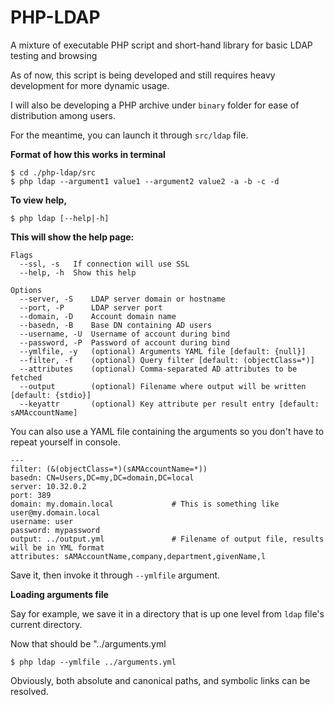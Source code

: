 # PHP-LDAP #

A mixture of executable PHP script and short-hand library for basic LDAP testing and browsing


As of now, this script is being developed and still requires heavy development for more dynamic usage.

I will also be developing a PHP archive under `binary` folder for ease of distribution among users.


For the meantime, you can launch it through `src/ldap` file.

**Format of how this works in terminal**

    $ cd ./php-ldap/src
	$ php ldap --argument1 value1 --argument2 value2 -a -b -c -d

**To view help,**

	$ php ldap [--help|-h]

**This will show the help page:**

	Flags
	  --ssl, -s   If connection will use SSL
	  --help, -h  Show this help
	
	Options
	  --server, -S    LDAP server domain or hostname
	  --port, -P      LDAP server port
	  --domain, -D    Account domain name
	  --basedn, -B    Base DN containing AD users
	  --username, -U  Username of account during bind
	  --password, -P  Password of account during bind
	  --ymlfile, -y   (optional) Arguments YAML file [default: {null}]
	  --filter, -f    (optional) Query filter [default: (objectClass=*)]
	  --attributes    (optional) Comma-separated AD attributes to be fetched
	  --output        (optional) Filename where output will be written [default: {stdio}]
	  --keyattr       (optional) Key attribute per result entry [default: sAMAccountName]


You can also use a YAML file containing the arguments so you don't have to repeat yourself in console.

	---
	filter: (&(objectClass=*)(sAMAccountName=*))
	basedn: CN=Users,DC=my,DC=domain,DC=local
	server: 10.32.0.2
	port: 389
	domain: my.domain.local				# This is something like user@my.domain.local
	username: user
	password: mypassword
	output: ../output.yml				# Filename of output file, results will be in YML format
	attributes: sAMAccountName,company,department,givenName,l

Save it, then invoke it through `--ymlfile` argument.

**Loading arguments file**

Say for example, we save it in a directory that is up one level from `ldap` file's current directory.

Now that should be "../arguments.yml
	
	$ php ldap --ymlfile ../arguments.yml

Obviously, both absolute and canonical paths, and symbolic links can be resolved.